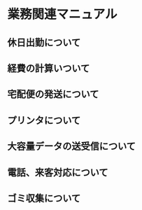 # 業務関連マニュアル
## 休日出勤について
## 経費の計算いついて
## 宅配便の発送について
## プリンタについて
## 大容量データの送受信について
## 電話、来客対応について
## ゴミ収集について
